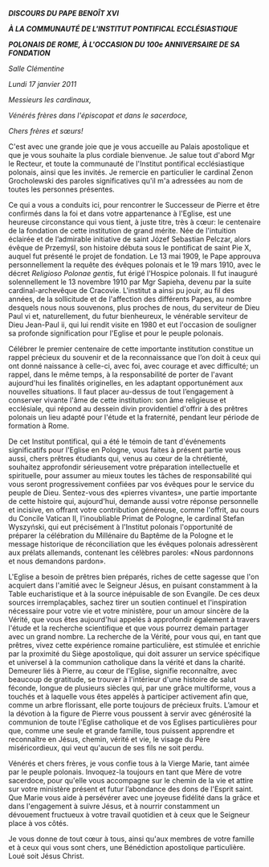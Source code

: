 ***DISCOURS DU PAPE BENOÎT XVI***

***À LA COMMUNAUTÉ DE L'INSTITUT PONTIFICAL ECCLÉSIASTIQUE***

***POLONAIS DE ROME, À L'OCCASION DU 100e ANNIVERSAIRE DE SA FONDATION***

*Salle Clémentine*

*Lundi 17 janvier 2011*

*Messieurs les cardinaux,*

*Vénérés frères dans l'épiscopat et dans le sacerdoce,*

*Chers frères et sœurs!*

C'est avec une grande joie que je vous accueille au Palais apostolique et que je vous souhaite la plus cordiale bienvenue. Je salue tout d'abord Mgr le Recteur, et toute la communauté de l'Institut pontifical ecclésiastique polonais, ainsi que les invités. Je remercie en particulier le cardinal Zenon Grocholewski des paroles significatives qu'il m'a adressées au nom de toutes les personnes présentes.

Ce qui a vous a conduits ici, pour rencontrer le Successeur de Pierre et être confirmés dans la foi et dans votre appartenance à l'Eglise, est une heureuse circonstance qui vous tient, à juste titre, très à cœur: le centenaire de la fondation de cette institution de grand mérite. Née de l'intuition éclairée et de l’admirable initiative de saint Józef Sebastian Pelczar, alors évêque de Przemyśl, son histoire débuta sous le pontificat de saint Pie X, auquel fut présenté le projet de fondation. Le 13 mai 1909, le Pape approuva personnellement la requête des évêques polonais et le 19 mars 1910, avec le décret *Religioso Polonae gentis*, fut érigé l'Hospice polonais. Il fut inauguré solennellement le 13 novembre 1910 par Mgr Sapieha, devenu par la suite cardinal-archevêque de Cracovie. L'institut a ainsi pu jouir, au fil des années, de la sollicitude et de l'affection des différents Papes, au nombre desquels nous nous souvenons, plus proches de nous, du serviteur de Dieu Paul vi et, naturellement, du futur bienheureux, le vénérable serviteur de Dieu Jean-Paul ii, qui lui rendit visite en 1980 et eut l'occasion de souligner sa profonde signification pour l'Eglise et pour le peuple polonais.

Célébrer le premier centenaire de cette importante institution constitue un rappel précieux du souvenir et de la reconnaissance que l’on doit à ceux qui ont donné naissance à celle-ci, avec foi, avec courage et avec difficulté; un rappel, dans le même temps, à la responsabilité de porter de l'avant aujourd'hui les finalités originelles, en les adaptant opportunément aux nouvelles situations. Il faut placer au-dessus de tout l’engagement à conserver vivante l'âme de cette institution: son âme religieuse et ecclésiale, qui répond au dessein divin providentiel d'offrir à des prêtres polonais un lieu adapté pour l'étude et la fraternité, pendant leur période de formation à Rome.

De cet Institut pontifical, qui a été le témoin de tant d'événements significatifs pour l'Eglise en Pologne, vous faites à présent partie vous aussi, chers prêtres étudiants qui, venus au cœur de la chrétienté, souhaitez approfondir sérieusement votre préparation intellectuelle et spirituelle, pour assumer au mieux toutes les tâches de responsabilité qui vous seront progressivement confiées par vos évêques pour le service du peuple de Dieu. Sentez-vous des «pierres vivantes», une partie importante de cette histoire qui, aujourd'hui, demande aussi votre réponse personnelle et incisive, en offrant votre contribution généreuse, comme l'offrit, au cours du Concile Vatican II, l'inoubliable Primat de Pologne, le cardinal Stefan Wyszyński, qui eut précisément à l'Institut polonais l'opportunité de préparer la célébration du Millénaire du Baptême de la Pologne et le message historique de réconciliation que les évêques polonais adressèrent aux prélats allemands, contenant les célèbres paroles: «Nous pardonnons et nous demandons pardon».

L'Eglise a besoin de prêtres bien préparés, riches de cette sagesse que l'on acquiert dans l'amitié avec le Seigneur Jésus, en puisant constamment à la Table eucharistique et à la source inépuisable de son Evangile. De ces deux sources irremplaçables, sachez tirer un soutien continuel et l'inspiration nécessaire pour votre vie et votre ministère, pour un amour sincère de la Vérité, que vous êtes aujourd'hui appelés à approfondir également à travers l'étude et la recherche scientifique et que vous pourrez demain partager avec un grand nombre. La recherche de la Vérité, pour vous qui, en tant que prêtres, vivez cette expérience romaine particulière, est stimulée et enrichie par la proximité du Siège apostolique, qui doit assurer un service spécifique et universel à la communion catholique dans la vérité et dans la charité. Demeurer liés à Pierre, au cœur de l'Eglise, signifie reconnaître, avec beaucoup de gratitude, se trouver à l'intérieur d'une histoire de salut féconde, longue de plusieurs siècles qui, par une grâce multiforme, vous a touchés et à laquelle vous êtes appelés à participer activement afin que, comme un arbre florissant, elle porte toujours de précieux fruits. L’amour et la dévotion à la figure de Pierre vous poussent à servir avec générosité la communion de toute l'Eglise catholique et de vos Eglises particulières pour que, comme une seule et grande famille, tous puissent apprendre et reconnaître en Jésus, chemin, vérité et vie, le visage du Père miséricordieux, qui veut qu'aucun de ses fils ne soit perdu.

Vénérés et chers frères, je vous confie tous à la Vierge Marie, tant aimée par le peuple polonais. Invoquez-la toujours en tant que Mère de votre sacerdoce, pour qu'elle vous accompagne sur le chemin de la vie et attire sur votre ministère présent et futur l’abondance des dons de l'Esprit saint. Que Marie vous aide à persévérer avec une joyeuse fidélité dans la grâce et dans l'engagement à suivre Jésus, et à nourrir constamment un dévouement fructueux à votre travail quotidien et à ceux que le Seigneur place à vos côtés.

Je vous donne de tout cœur à tous, ainsi qu'aux membres de votre famille et à ceux qui vous sont chers, une Bénédiction apostolique particulière. Loué soit Jésus Christ.